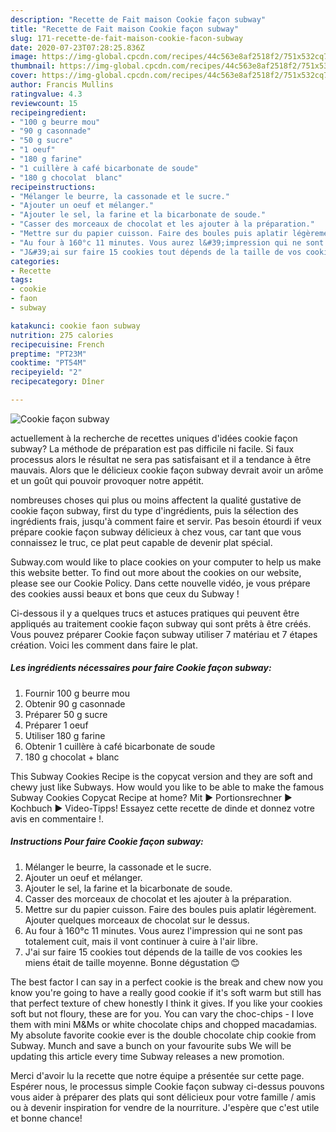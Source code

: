 ```yaml
---
description: "Recette de Fait maison Cookie façon subway"
title: "Recette de Fait maison Cookie façon subway"
slug: 171-recette-de-fait-maison-cookie-facon-subway
date: 2020-07-23T07:28:25.836Z
image: https://img-global.cpcdn.com/recipes/44c563e8af2518f2/751x532cq70/cookie-facon-subway-photo-principale-de-la-recette.jpg
thumbnail: https://img-global.cpcdn.com/recipes/44c563e8af2518f2/751x532cq70/cookie-facon-subway-photo-principale-de-la-recette.jpg
cover: https://img-global.cpcdn.com/recipes/44c563e8af2518f2/751x532cq70/cookie-facon-subway-photo-principale-de-la-recette.jpg
author: Francis Mullins
ratingvalue: 4.3
reviewcount: 15
recipeingredient:
- "100 g beurre mou"
- "90 g casonnade"
- "50 g sucre"
- "1 oeuf"
- "180 g farine"
- "1 cuillère à café bicarbonate de soude"
- "180 g chocolat  blanc"
recipeinstructions:
- "Mélanger le beurre, la cassonade et le sucre."
- "Ajouter un oeuf et mélanger."
- "Ajouter le sel, la farine et la bicarbonate de soude."
- "Casser des morceaux de chocolat et les ajouter à la préparation."
- "Mettre sur du papier cuisson. Faire des boules puis aplatir légèrement. Ajouter quelques morceaux de chocolat sur le dessus."
- "Au four à 160°c 11 minutes. Vous aurez l&#39;impression qui ne sont pas totalement cuit, mais il vont continuer à cuire à l&#39;air libre."
- "J&#39;ai sur faire 15 cookies tout dépends de la taille de vos cookies les miens était de taille moyenne. Bonne dégustation 😊"
categories:
- Recette
tags:
- cookie
- faon
- subway

katakunci: cookie faon subway 
nutrition: 275 calories
recipecuisine: French
preptime: "PT23M"
cooktime: "PT54M"
recipeyield: "2"
recipecategory: Dîner

---
```



![Cookie façon subway](https://img-global.cpcdn.com/recipes/44c563e8af2518f2/751x532cq70/cookie-facon-subway-photo-principale-de-la-recette.jpg)

actuellement à la recherche de recettes uniques d'idées cookie façon subway? La méthode de préparation est pas difficile ni facile. Si faux processus alors le résultat ne sera pas satisfaisant et il a tendance à être mauvais. Alors que le délicieux cookie façon subway devrait avoir un arôme et un goût qui pouvoir provoquer notre appétit.

nombreuses choses qui plus ou moins affectent la qualité gustative de cookie façon subway, first du type d'ingrédients, puis la sélection des ingrédients frais, jusqu'à comment faire et servir. Pas besoin étourdi if veux prépare cookie façon subway délicieux à chez vous, car tant que vous connaissez le truc, ce plat peut capable de devenir plat spécial.

Subway.com would like to place cookies on your computer to help us make this website better. To find out more about the cookies on our website, please see our Cookie Policy. Dans cette nouvelle vidéo, je vous prépare des cookies aussi beaux et bons que ceux du Subway !


Ci-dessous il y a quelques trucs et astuces pratiques qui peuvent être appliqués au traitement cookie façon subway qui sont prêts à être créés. Vous pouvez préparer Cookie façon subway utiliser 7 matériau et 7 étapes création. Voici les comment dans faire le plat.

<!--inarticleads1-->

##### Les ingrédients nécessaires pour faire Cookie façon subway:

1. Fournir 100 g beurre mou
1. Obtenir 90 g casonnade
1. Préparer 50 g sucre
1. Préparer 1 oeuf
1. Utiliser 180 g farine
1. Obtenir 1 cuillère à café bicarbonate de soude
1.  180 g chocolat + blanc


This Subway Cookies Recipe is the copycat version and they are soft and chewy just like Subways. How would you like to be able to make the famous Subway Cookies Copycat Recipe at home? Mit ► Portionsrechner ► Kochbuch ► Video-Tipps! Essayez cette recette de dinde et donnez votre avis en commentaire !. 

<!--inarticleads2-->

##### Instructions Pour faire Cookie façon subway:

1. Mélanger le beurre, la cassonade et le sucre.
1. Ajouter un oeuf et mélanger.
1. Ajouter le sel, la farine et la bicarbonate de soude.
1. Casser des morceaux de chocolat et les ajouter à la préparation.
1. Mettre sur du papier cuisson. Faire des boules puis aplatir légèrement. Ajouter quelques morceaux de chocolat sur le dessus.
1. Au four à 160°c 11 minutes. Vous aurez l&#39;impression qui ne sont pas totalement cuit, mais il vont continuer à cuire à l&#39;air libre.
1. J&#39;ai sur faire 15 cookies tout dépends de la taille de vos cookies les miens était de taille moyenne. Bonne dégustation 😊


The best factor I can say in a perfect cookie is the break and chew now you know you&#39;re going to have a really good cookie if it&#39;s soft warm but still has that perfect texture of chew honestly I think it gives. If you like your cookies soft but not floury, these are for you. You can vary the choc-chips - I love them with mini M&amp;Ms or white chocolate chips and chopped macadamias. My absolute favorite cookie ever is the double chocolate chip cookie from Subway. Munch and save a bunch on your favourite subs We will be updating this article every time Subway releases a new promotion. 


Merci d'avoir lu la recette que notre équipe a présentée sur cette page. Espérer nous, le processus simple Cookie façon subway ci-dessus pouvons vous aider à préparer des plats qui sont délicieux pour votre famille / amis ou à devenir inspiration for vendre de la nourriture. J'espère que c'est utile et bonne chance!
